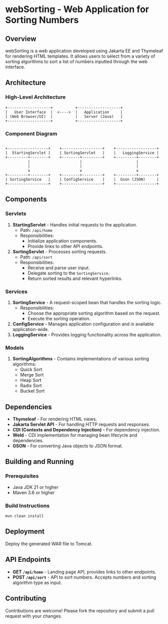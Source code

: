 # webSorting - Web Application for Sorting Numbers

## Overview

webSorting is a web application developed using Jakarta EE and Thymeleaf for rendering HTML templates. It allows users to select from a variety of sorting algorithms to sort a list of numbers inputted through the web interface.

## Architecture

### High-Level Architecture

```plaintext
+-------------------+          +-------------------+
|   User Interface  |  <---->  |   Application     |
| (Web Browser/UI)  |          |   Server (Java)   |
+-------------------+          +-------------------+
```

### Component Diagram

```plaintext

+------------------+    +------------------+    +------------------+
|  StartingServlet |    | SortingServlet   |    |   LoggingService |
+---------+--------+    +--------+---------+    +---------+--------+
          |                      |                        |
          |                      |                        |
          v                      v                        v
+---------+--------+    +--------+---------+    +---------+--------+
| SortingService   |    | ConfigService    |    |  Gson (JSON)     |
+------------------+    +------------------+    +------------------+
```

## Components

### Servlets

1. **StartingServlet** - Handles initial requests to the application.
   - Path: `/api/home`
   - Responsibilities:
     - Initialize application components.
     - Provide links to other API endpoints.
2. **SortingServlet** - Processes sorting requests.
   - Path: `/api/sort`
   - Responsibilities:
     - Receive and parse user input.
     - Delegate sorting to the `SortingService`.
     - Return sorted results and relevant hyperlinks.

### Services

1. **SortingService** - A request-scoped bean that handles the sorting logic.
   - Responsibilities:
     - Choose the appropriate sorting algorithm based on the request.
     - Execute the sorting operation.
2. **ConfigService** - Manages application configuration and is available application-wide.
3. **LoggingService** - Provides logging functionality across the application.

### Models

1. **SortingAlgorithms** - Contains implementations of various sorting algorithms:
   - Quick Sort
   - Merge Sort
   - Heap Sort
   - Radix Sort
   - Bucket Sort

## Dependencies

- **Thymeleaf** - For rendering HTML views.
- **Jakarta Servlet API** - For handling HTTP requests and responses.
- **CDI (Contexts and Dependency Injection)** - For dependency injection.
- **Weld** - CDI implementation for managing bean lifecycle and dependencies.
- **GSON** - For converting Java objects to JSON format.

## Building and Running

### Prerequisites

- Java JDK 21 or higher
- Maven 3.6 or higher

### Build Instructions
`mvn clean install`

## Deployment

Deploy the generated WAR file to Tomcat.

## API Endpoints

- **GET `/api/home`** - Landing page API, provides links to other endpoints.
- **POST `/api/sort`** - API to sort numbers. Accepts numbers and sorting algorithm type as input.

## Contributing

Contributions are welcome! Please fork the repository and submit a pull request with your changes.



